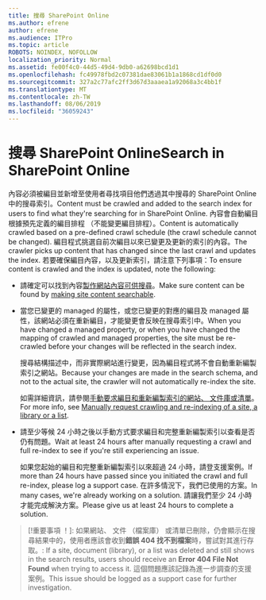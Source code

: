 ```yaml
---
title: 搜尋 SharePoint Online
ms.author: efrene
author: efrene
ms.audience: ITPro
ms.topic: article
ROBOTS: NOINDEX, NOFOLLOW
localization_priority: Normal
ms.assetid: fe00f4c0-44d5-49d4-9db0-a62698bcd1d1
ms.openlocfilehash: fc49978fbd2c07381dae83061b1a1868cd1df0d0
ms.sourcegitcommit: 327a2c77afc2ff3d67d3aaaea1a92068a3c4bb1f
ms.translationtype: MT
ms.contentlocale: zh-TW
ms.lasthandoff: 08/06/2019
ms.locfileid: "36059243"
---
```

# <a name="search-in-sharepoint-online"></a><span data-ttu-id="6b93e-102">搜尋 SharePoint Online</span><span class="sxs-lookup"><span data-stu-id="6b93e-102">Search in SharePoint Online</span></span>

<span data-ttu-id="6b93e-103">內容必須被編目並新增至使用者尋找項目他們透過其中搜尋的 SharePoint Online 中的搜尋索引。</span><span class="sxs-lookup"><span data-stu-id="6b93e-103">Content must be crawled and added to the search index for users to find what they're searching for in SharePoint Online.</span></span> <span data-ttu-id="6b93e-104">內容會自動編目根據預先定義的編目排程 （不能變更編目排程）。</span><span class="sxs-lookup"><span data-stu-id="6b93e-104">Content is automatically crawled based on a pre-defined crawl schedule (the crawl schedule cannot be changed).</span></span> <span data-ttu-id="6b93e-105">編目程式挑選自前次編目以來已變更及更新的索引的內容。</span><span class="sxs-lookup"><span data-stu-id="6b93e-105">The crawler picks up content that has changed since the last crawl and updates the index.</span></span> <span data-ttu-id="6b93e-106">若要確保編目內容，以及更新索引，請注意下列事項：</span><span class="sxs-lookup"><span data-stu-id="6b93e-106">To ensure content is crawled and the index is updated, note the following:</span></span>

- <span data-ttu-id="6b93e-107">請確定可以找到內容[製作網站內容可供搜尋](https://docs.microsoft.com/sharepoint/make-site-content-searchable)。</span><span class="sxs-lookup"><span data-stu-id="6b93e-107">Make sure content can be found by [making site content searchable](https://docs.microsoft.com/sharepoint/make-site-content-searchable).</span></span>

- <span data-ttu-id="6b93e-108">當您已變更的 managed 的屬性，或您已變更的對應的編目及 managed 屬性，該網站必須在重新編目，才能變更會反映在搜尋索引中。</span><span class="sxs-lookup"><span data-stu-id="6b93e-108">When you have changed a managed property, or when you have changed the mapping of crawled and managed properties, the site must be re-crawled before your changes will be reflected in the search index.</span></span> 

    <span data-ttu-id="6b93e-109">搜尋結構描述中，而非實際網站進行變更，因為編目程式將不會自動重新編製索引之網站。</span><span class="sxs-lookup"><span data-stu-id="6b93e-109">Because your changes are made in the search schema, and not to the actual site, the crawler will not automatically re-index the site.</span></span> 

    <span data-ttu-id="6b93e-110">如需詳細資訊，請參閱[手動要求編目和重新編製索引的網站、 文件庫或清單](https://docs.microsoft.com/sharepoint/crawl-site-conten)。</span><span class="sxs-lookup"><span data-stu-id="6b93e-110">For more info, see [Manually request crawling and re-indexing of a site, a library or a list](https://docs.microsoft.com/sharepoint/crawl-site-conten).</span></span>

- <span data-ttu-id="6b93e-111">請至少等候 24 小時之後以手動方式要求編目和完整重新編製索引以查看是否仍有問題。</span><span class="sxs-lookup"><span data-stu-id="6b93e-111">Wait at least 24 hours after manually requesting a crawl and full re-index to see if you're still experiencing an issue.</span></span> 

    <span data-ttu-id="6b93e-112">如果您起始的編目和完整重新編製索引以來超過 24 小時，請登支援案例。</span><span class="sxs-lookup"><span data-stu-id="6b93e-112">If more than 24 hours have passed since you initiated the crawl and full re-index, please log a support case.</span></span> <span data-ttu-id="6b93e-113">在許多情況下，我們已使用的方案。</span><span class="sxs-lookup"><span data-stu-id="6b93e-113">In many cases, we're already working on a solution.</span></span> <span data-ttu-id="6b93e-114">請讓我們至少 24 小時才能完成解決方案。</span><span class="sxs-lookup"><span data-stu-id="6b93e-114">Please give us at least 24 hours to complete a solution.</span></span>

>[!重要事項 ！]<span data-ttu-id="6b93e-115">: 如果網站、 文件 （檔案庫） 或清單已刪除，仍會顯示在搜尋結果中的，使用者應該會收到**錯誤 404 找不到檔案**時，嘗試對其進行存取。</span><span class="sxs-lookup"><span data-stu-id="6b93e-115">: If a site, document (library), or a list was deleted and still shows in the search results, users should receive an **Error 404 File Not Found** when trying to access it.</span></span> <span data-ttu-id="6b93e-116">這個問題應該記錄為進一步調查的支援案例。</span><span class="sxs-lookup"><span data-stu-id="6b93e-116">This issue should be logged as a support case for further investigation.</span></span> 



